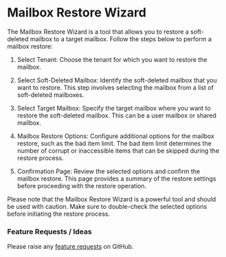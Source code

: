# Mailbox Restore Wizard

The Mailbox Restore Wizard is a tool that allows you to restore a soft-deleted mailbox to a target mailbox. Follow the steps below to perform a mailbox restore:

1. Select Tenant: Choose the tenant for which you want to restore the mailbox.

2. Select Soft-Deleted Mailbox: Identify the soft-deleted mailbox that you want to restore. This step involves selecting the mailbox from a list of soft-deleted mailboxes.

3. Select Target Mailbox: Specify the target mailbox where you want to restore the soft-deleted mailbox. This can be a user mailbox or shared mailbox.

4. Mailbox Restore Options: Configure additional options for the mailbox restore, such as the bad item limit. The bad item limit determines the number of corrupt or inaccessible items that can be skipped during the restore process.

5. Confirmation Page: Review the selected options and confirm the mailbox restore. This page provides a summary of the restore settings before proceeding with the restore operation.

Please note that the Mailbox Restore Wizard is a powerful tool and should be used with caution. Make sure to double-check the selected options before initiating the restore process.

### Feature Requests / Ideas

Please raise any [feature requests](https://github.com/KelvinTegelaar/CIPP/issues/new?assignees=&labels=enhancement%2Cno-priority&projects=&template=feature.yml&title=%5BFeature+Request%5D%3A+) on GitHub.
